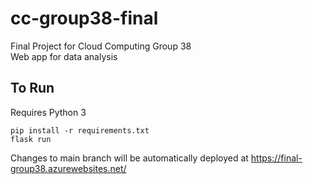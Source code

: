 # cc-group38-final
Final Project for Cloud Computing Group 38<br>
Web app for data analysis


## To Run
Requires Python 3

```pip install -r requirements.txt```<br>
```flask run```


Changes to main branch will be automatically deployed at https://final-group38.azurewebsites.net/
